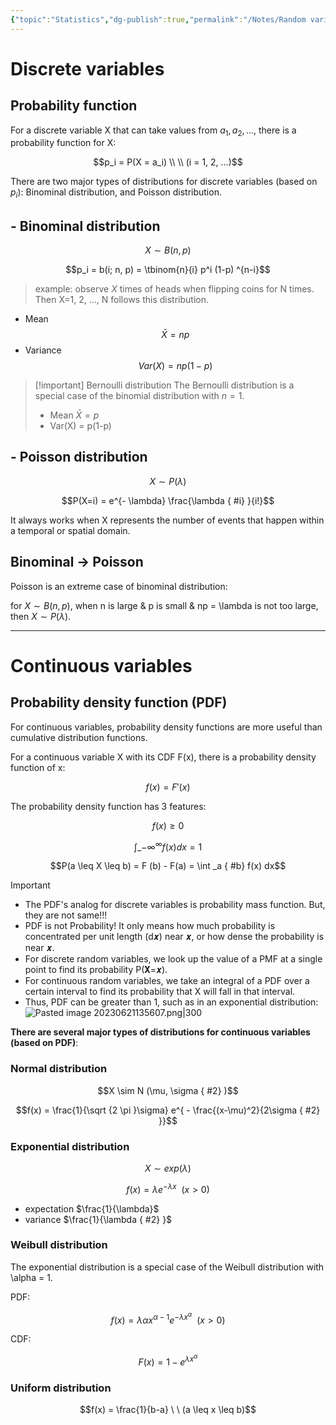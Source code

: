 ```yaml
---
{"topic":"Statistics","dg-publish":true,"permalink":"/Notes/Random variables & Probability distributions/","dgPassFrontmatter":true,"noteIcon":""}
---
```


# Discrete variables
## Probability function

For a discrete variable X that can take values from ${a_1, a_2, ...}$, there is a probability function for X:

$$p_i = P(X = a_i) \\ \\ (i = 1, 2, ...)$$

There are two major types of distributions for discrete variables (based on $p_i$): Binominal distribution, and Poisson distribution.

## - Binominal distribution


$$X \sim B(n, p)$$

$$p_i = b(i; n, p) = \tbinom{n}{i} p^i (1-p) ^{n-i}$$
> example: observe $X$ times of heads when flipping coins for N times. Then X=1, 2, ..., N follows this distribution.

- Mean
$$\bar{X} = np$$
- Variance
$$
Var(X) = np(1-p)
$$
>[!important] Bernoulli distribution
>The Bernoulli distribution is a special case of the binomial distribution with $n=1$. 
>- Mean $\bar{X}=p$
>- Var(X) = p(1-p)


## - Poisson distribution

$$X \sim P(\lambda)$$

$$P(X=i) = e^{- \lambda} \frac{\lambda
{ #i}
}{i!}$$

It always works when X represents the number of events that happen within a temporal or spatial domain.

## Binominal → Poisson

Poisson is an extreme case of binominal distribution:

for $X \sim B(n, p)$, when n is large & p is small & np = \\lambda is not too large, then $X \sim P(\lambda)$.

-------
# Continuous variables
## Probability density function (PDF)

For continuous variables, probability density functions are more useful than cumulative distribution functions.

For a continuous variable X with its CDF F(x), there is a probability density function of x:

$$f(x) = F'(x)$$

The probability density function has 3 features:

$$f(x) \geq 0$$

$$\int \_ {-\infty} ^{\infty} f(x) dx =1$$

$$P(a \leq X \leq b) = F (b) - F(a) = \int _a
{ #b}
 f(x) dx$$
>[!Important]
>- The PDF's analog for discrete variables is probability mass function. But, they are not same!!!
>- PDF is not Probability! It only means how much probability is concentrated per unit length (d𝒙) near 𝒙, or how dense the probability is near 𝒙.
>- For discrete random variables, we look up the value of a PMF at a single point to find its probability P(𝐗=𝒙).
>- For continuous random variables, we take an integral of a PDF over a certain interval to find its probability that X will fall in that interval.
>- Thus, PDF can be greater than 1, such as in an exponential distribution: 
>	 ![Pasted image 20230621135607.png|300](/img/user/assets/images/Pasted%20image%2020230621135607.png)



**There are several major types of distributions for continuous variables (based on PDF)**:

### Normal distribution


$$X \sim N (\mu, \sigma
{ #2}
)$$

$$f(x) = \frac{1}{\sqrt {2 \pi }\sigma} e^{ - \frac{(x-\mu)^2}{2\sigma
{ #2}
}}$$

### Exponential distribution 

$$X \sim exp(\lambda)$$

$$f(x) = \lambda e^{-\lambda x} \ \ (x>0)$$
- expectation $\frac{1}{\lambda}$
- variance $\frac{1}{\lambda
{ #2}
}$
### Weibull distribution

The exponential distribution is a special case of the Weibull distribution with \\alpha = 1.

PDF:

$$f(x) = \lambda \alpha x^{\alpha-1} e ^{-\lambda x^\alpha} \ \ (x>0)$$

CDF:

$$F(x) = 1 - e ^{\lambda x ^ \alpha}$$

### Uniform distribution


$$f(x) = \frac{1}{b-a} \ \ (a \leq x \leq b)$$